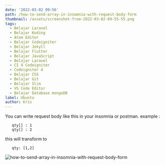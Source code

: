 ```yaml
---
date: '2022-03-02 09:56'
path: /how-to-send-array-in-insomnia-with-request-body-form
thumbnail: /assets/screenshot-from-2022-03-02-09-55-55.png
tags:
  - Belajar Laravel
  - Belajar Koding
  - Atom Editor
  - Belajar Codeigniter
  - Belajar Jekyll
  - Belajar Flutter
  - Belajar JavaScript
  - Belajar Laravel
  - CI 4 Codeigniter
  - Codeigniter 4
  - Belajar CSS
  - Belajar Git
  - Belajar Slim
  - VS Code Editor
  - Belajar Database mongoDB
label: Ubuntu
author: Kris
---
```

You can write request body like this in your insomnia or postman.
example : 

```
   qty[] : 1
   qty[] : 2
```

this will transform to 

```
   qty: [1,2]
```

![how-to-send-array-in-insomnia-with-request-body-form](/assets/screenshot-from-2022-03-02-09-55-55.png "Image 1")
